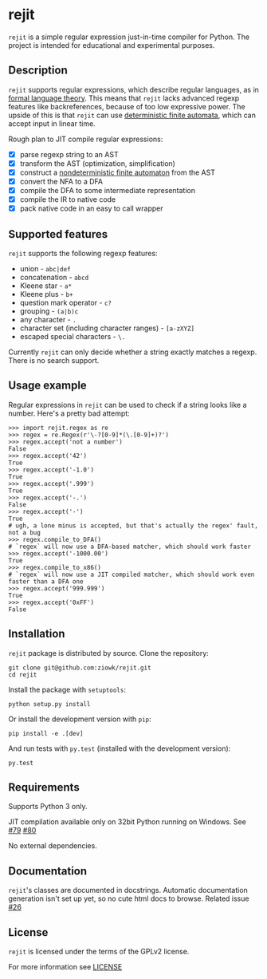 # rejit
`rejit` is a simple regular expression just-in-time compiler for Python. The
project is intended for educational and experimental purposes.

## Description
`rejit` supports regular expressions, which describe regular languages, as in
[formal language theory](https://en.wikipedia.org/wiki/Regular_expression#Formal_language_theory).
This means that `rejit` lacks advanced regexp features like backreferences,
because of too low expressive power. The upside of this is that `rejit` can use
[deterministic finite automata](https://en.wikipedia.org/wiki/Deterministic_finite_automaton),
which can accept input in linear time.

Rough plan to JIT compile regular expressions:
* [x] parse regexp string to an AST
* [x] transform the AST (optimization, simplification)
* [x] construct a [nondeterministic finite automaton](http://en.wikipedia.org/wiki/Nondeterministic_finite_automaton) from the AST
* [x] convert the NFA to a DFA
* [x] compile the DFA to some intermediate representation
* [x] compile the IR to native code
* [x] pack native code in an easy to call wrapper

## Supported features
`rejit` supports the following regexp features:
* union - `abc|def`
* concatenation - `abcd`
* Kleene star - `a*`
* Kleene plus - `b+`
* question mark operator - `c?`
* grouping - `(a|b)c`
* any character - `.`
* character set (including character ranges) - `[a-zXYZ]`
* escaped special characters - `\.`

Currently `rejit` can only decide whether a string exactly matches a regexp.
There is no search support.

## Usage example
Regular expressions in `rejit` can be used to check if a string looks like a
number. Here's a pretty bad attempt:
```
>>> import rejit.regex as re
>>> regex = re.Regex(r'\-?[0-9]*(\.[0-9]+)?')
>>> regex.accept('not a number')
False
>>> regex.accept('42')
True
>>> regex.accept('-1.0')
True
>>> regex.accept('.999')
True
>>> regex.accept('-.')
False
>>> regex.accept('-')
True
# ugh, a lone minus is accepted, but that's actually the regex' fault, not a bug
>>> regex.compile_to_DFA()
# `regex` will now use a DFA-based matcher, which should work faster
>>> regex.accept('-1000.00')
True
>>> regex.compile_to_x86()
# `regex` will now use a JIT compiled matcher, which should work even faster than a DFA one
>>> regex.accept('999.999')
True
>>> regex.accept('0xFF')
False
```

## Installation
`rejit` package is distributed by source. Clone the repository:
```
git clone git@github.com:ziowk/rejit.git
cd rejit
```

Install the package with `setuptools`:
```
python setup.py install
```

Or install the development version with `pip`:
```
pip install -e .[dev]
```

And run tests with `py.test` (installed with the development version):
```
py.test
```

## Requirements
Supports Python 3 only.

JIT compilation available only on 32bit Python running on Windows.
See [#79](https://github.com/ziowk/rejit/issues/79) [#80](https://github.com/ziowk/rejit/issues/80)

No external dependencies.

## Documentation
`rejit`'s classes are documented in docstrings. Automatic documentation
generation isn't set up yet, so no cute html docs to browse. Related issue
[#26](https://github.com/ziowk/rejit/issues/26)

## License
`rejit` is licensed under the terms of the GPLv2 license.

For more information see [LICENSE](LICENSE)

